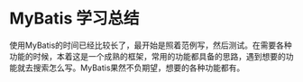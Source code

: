 # MyBatis 学习总结

使用MyBatis的时间已经比较长了，最开始是照着范例写，然后测试。在需要各种功能的时候，本着这是一个成熟的框架，常用的功能都具备的思路，遇到想要的功能就去搜索怎么写。MyBatis果然不负期望，想要的各种功能都有。
